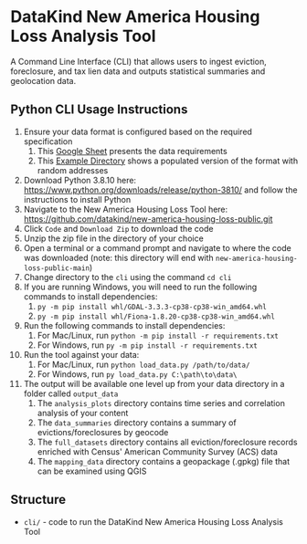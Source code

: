 # DataKind New America Housing Loss Analysis Tool #

A Command Line Interface (CLI) that allows users to ingest eviction, 
foreclosure, and tax lien data and outputs statistical summaries and 
geolocation data. 

## Python CLI Usage Instructions
1. Ensure your data format is configured based on the required specification 
   1. This [Google Sheet](https://docs.google.com/spreadsheets/d/1WKxpcxZI_MMJJ5lqcwauhsuw3NBxwcG5/edit?usp=sharing&ouid=104702318722434350576&rtpof=true&sd=true) presents the data requirements
   2. This [Example Directory](https://github.com/datakind/new-america-housing-loss-public/tree/main/cli/collection/tests/resources) shows a populated version of the format with random addresses
2. Download Python 3.8.10 here: https://www.python.org/downloads/release/python-3810/ and follow the instructions to install Python
3. Navigate to the New America Housing Loss Tool here: https://github.com/datakind/new-america-housing-loss-public.git
4. Click `Code` and `Download Zip` to download the code
5. Unzip the zip file in the directory of your choice
6. Open a terminal or a command prompt and navigate to where the code was downloaded (note: this directory will end with `new-america-housing-loss-public-main`)
7. Change directory to the `cli` using the command `cd cli` 
8. If you are running Windows, you will need to run the following commands to install dependencies:
   1. `py -m pip install whl/GDAL-3.3.3-cp38-cp38-win_amd64.whl`
   2. `py -m pip install whl/Fiona-1.8.20-cp38-cp38-win_amd64.whl`
9. Run the following commands to install dependencies:
   1. For Mac/Linux, run `python -m pip install -r requirements.txt`
   2. For Windows, run `py -m pip install -r requirements.txt`
10. Run the tool against your data:
    1. For Mac/Linux, run `python load_data.py /path/to/data/`
    2. For Windows, run `py load_data.py C:\path\to\data\`
11. The output will be available one level up from your data directory in a folder called `output_data`
    1. The `analysis_plots` directory contains time series and correlation analysis of your content
    2. The `data_summaries` directory contains a summary of evictions/foreclosures by geocode
    3. The `full_datasets` directory contains all eviction/foreclosure records enriched with Census' American Community Survey (ACS) data
    4. The `mapping_data` directory contains a geopackage (.gpkg) file that can be examined using QGIS

## Structure

* `cli/` - code to run the DataKind New America Housing Loss Analysis Tool
